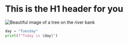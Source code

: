 # This is the H1 header for you

![Beautiful image of a tree on the river bank](https://static.vecteezy.com/system/resources/previews/030/660/644/large_2x/simple-and-beautiful-ipad-wallpaper-high-quality-free-photo.jpg)

```python
day = "Tuesday"
print(f"Today is {day}")
```
